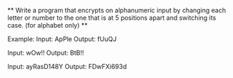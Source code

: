 ** Write a program that encrypts on alphanumeric input by changing each letter or number to the one that is at 5 positions apart and switching its case. (for alphabet only) **

Example:
Input: ApPle
Output: fUuQJ

Input: wOw!!
Output: BtB!!

Input: ayRasD148Y
Output: FDwFXi693d